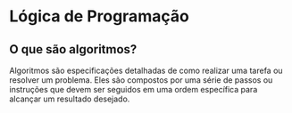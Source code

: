 # Lógica de Programação

## O que são algoritmos?

Algoritmos são especificações detalhadas de como realizar uma tarefa ou resolver um problema. Eles são compostos por uma série de passos ou instruções que devem ser seguidos em uma ordem específica para alcançar um resultado desejado.
